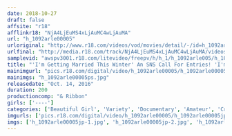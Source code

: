 ```yaml
---
date: 2018-10-27
draft: false
affsite: "r18"
afflinkr18: "NjA4LjEuMS4xLjAuMC4wLjAuMA"
url: "h_1092arle00005"
urloriginal: "http://www.r18.com/videos/vod/movies/detail/-/id=h_1092arle00005"
urlfinal: "http://media.r18.com/track/NjA4LjEuMS4xLjAuMC4wLjAuMA/videos/vod/movies/detail/-/id=h_1092arle00005"
samplevid: "awspv3001.r18.com/litevideo/freepv/h/h_1/h_1092arle005/h_1092arle005_dmb_w.mp4"
title: "'I'm Getting Married This Winter' An SNS Call For Entries! 'I'm Actually An AV Fan... And Just Once, Before I Get Married, I Want To Have 'The Kind Of Sex That Will Blow My Mind'' An AV Performance Without Her Husband's Permission! Cum Face/Cum Swallowing/Creampie Raw Footage! 3 Amazing Pre-Nuptial Cum Shots!"
mainimgurl: "pics.r18.com/digital/video/h_1092arle00005/h_1092arle00005ps.jpg"
mainimgs: "h_1092arle00005ps.jpg"
releasedate: "Oct. 14, 2016"
duration: 200
productioncomp: "& Ribbon"
girls: ['----']
categories: ['Beautiful Girl', 'Variety', 'Documentary', 'Amateur', 'Creampie', 'Hi-Def']
imgurls: ['pics.r18.com/digital/video/h_1092arle00005/h_1092arle00005jp-1.jpg', 'pics.r18.com/digital/video/h_1092arle00005/h_1092arle00005jp-2.jpg', 'pics.r18.com/digital/video/h_1092arle00005/h_1092arle00005jp-3.jpg', 'pics.r18.com/digital/video/h_1092arle00005/h_1092arle00005jp-4.jpg', 'pics.r18.com/digital/video/h_1092arle00005/h_1092arle00005jp-5.jpg', 'pics.r18.com/digital/video/h_1092arle00005/h_1092arle00005jp-6.jpg', 'pics.r18.com/digital/video/h_1092arle00005/h_1092arle00005jp-7.jpg', 'pics.r18.com/digital/video/h_1092arle00005/h_1092arle00005jp-8.jpg', 'pics.r18.com/digital/video/h_1092arle00005/h_1092arle00005jp-9.jpg', 'pics.r18.com/digital/video/h_1092arle00005/h_1092arle00005jp-10.jpg', 'pics.r18.com/digital/video/h_1092arle00005/h_1092arle00005jp-11.jpg', 'pics.r18.com/digital/video/h_1092arle00005/h_1092arle00005jp-12.jpg', 'pics.r18.com/digital/video/h_1092arle00005/h_1092arle00005jp-13.jpg', 'pics.r18.com/digital/video/h_1092arle00005/h_1092arle00005jp-14.jpg', 'pics.r18.com/digital/video/h_1092arle00005/h_1092arle00005jp-15.jpg', 'pics.r18.com/digital/video/h_1092arle00005/h_1092arle00005jp-16.jpg', 'pics.r18.com/digital/video/h_1092arle00005/h_1092arle00005jp-17.jpg', 'pics.r18.com/digital/video/h_1092arle00005/h_1092arle00005jp-18.jpg', 'pics.r18.com/digital/video/h_1092arle00005/h_1092arle00005jp-19.jpg', 'pics.r18.com/digital/video/h_1092arle00005/h_1092arle00005jp-20.jpg']
imgs: ['h_1092arle00005jp-1.jpg', 'h_1092arle00005jp-2.jpg', 'h_1092arle00005jp-3.jpg', 'h_1092arle00005jp-4.jpg', 'h_1092arle00005jp-5.jpg', 'h_1092arle00005jp-6.jpg', 'h_1092arle00005jp-7.jpg', 'h_1092arle00005jp-8.jpg', 'h_1092arle00005jp-9.jpg', 'h_1092arle00005jp-10.jpg', 'h_1092arle00005jp-11.jpg', 'h_1092arle00005jp-12.jpg', 'h_1092arle00005jp-13.jpg', 'h_1092arle00005jp-14.jpg', 'h_1092arle00005jp-15.jpg', 'h_1092arle00005jp-16.jpg', 'h_1092arle00005jp-17.jpg', 'h_1092arle00005jp-18.jpg', 'h_1092arle00005jp-19.jpg', 'h_1092arle00005jp-20.jpg']
---
```

